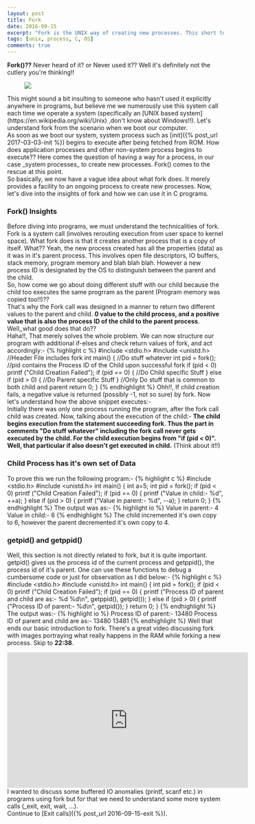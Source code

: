 ```yaml
---
layout: post
title: Fork
date: 2016-09-15
excerpt: "Fork is the UNIX way of creating new processes. This short tutorial provides a basic understanding of how Fork works and the notion of Parent and Child processes.The snippets are in C."
tags: [unix, process, C, OS]
comments: true
---
```


**Fork()??** Never heard of it? or Never used it?? Well it's definitely not the cutlery you're thinking!!<br />
<figure>
  <a href="http://i.imgur.com/QwmtAdd.jpg"><img src="http://i.imgur.com/QwmtAdd.jpg"></a>
</figure>
This might sound a bit insulting to someone who hasn't used it explicitly anywhere in programs, but believe me we numerously use this system call each time we operate a system (specifically an [UNIX based system](https://en.wikipedia.org/wiki/Unix) ,don't know about Windows!!). Let's understand fork from the scenario when we boot our computer.<br />
As soon as we boot our system, system process such as [init]({% post_url 2017-03-03-init %}) begins to execute after being fetched from ROM. How does application processes and other non-system process begins to execute?? Here comes the question of having a way for a process, in our case _system processes_ to create new processes. Fork() comes to the rescue at this point.<br />
So basically, we now have a vague idea about what fork does. It merely provides a facility to an ongoing process to create new processes. Now, let's dive into the insights of fork and how we can use it in C programs.

### Fork() Insights
Before diving into programs, we must understand the technicalities of fork.<br />
Fork is a system call (involves rerouting execution from user space to kernel space). What fork does is that it creates another process that is a copy of itself. What?? Yeah, the new process created has all the properties (data) as it was in it's parent process. This involves open file descriptors, IO buffers, stack memory, program memory and blah blah blah. However a new process ID is designated by the OS to distinguish between the parent and the child.<br />
So, how come we go about doing different stuff with our child because the child too executes the same progrram as the parent (Program memory was copied too!!)??<br />
That's why the Fork call was designed in a manner to return two different values to the parent and child. **0 value to the child process, and a positive value that is also the process ID of the child to the parent process**. Well,,what good does that do??<br />
Haha!!, That merely solves the whole problem. We can now structure our program with additional if-elses and check return values of fork, and act accordingly:-
{% highlight c %}
#include <stdio.h>
#include <unistd.h>    //Header File includes fork
int main()
{
	//Do stuff whatever
	int pid = fork();              //pid contains the Process ID of the Child upon successful fork
	if (pid < 0)
		printf ("Child Creation Failed");
	if (pid == 0) {
		//Do Child specific Stuff
	}
	else if (pid > 0) {
		//Do Parent specific Stuff
	}
	//Only Do stuff that is common to both child and parent
	return 0;
}
{% endhighlight %}
Ohh!!, If child creation fails, a negative value is returned (possibly -1, not so sure) by fork. Now let's understand how the above snippet executes:-<br />
Initially there was only one process running the program, after the fork call child was created. Now, talking about the execution of the child:- **The child begins execution from the statement succeeding fork. Thus the part in comments "Do stuff whatever" including the fork call never gets executed by the child. For the child execution begins from "if (pid < 0)". Well, that particular if also doesn't get executed in child.** (Think about it!!)

### Child Process has it's own set of Data
To prove this we run the following program:-
{% highlight c %}
#include <stdio.h>
#include <unistd.h>
int main()
{
	int a=5;
	int pid = fork();
	if (pid < 0)
		printf ("Child Creation Failed");
	if (pid == 0) {
		printf ("Value in child:- %d", ++a);
	}
	else if (pid > 0) {
		printf ("Value in parent:- %d", --a);
	}
	return 0;
}
{% endhighlight %}
The output was as:-
{% highlight io %}
Value in parent:- 4
Value in child:- 6
{% endhighlight %}
The child incremented it's own copy to 6, however the parent decremented it's own copy to 4.
### getpid() and getppid()
Well, this section is not directly related to fork, but it is quite important. getpid() gives us the process id of the current process and getppid(), the process id of it's parent. One can use these functions to debug a cumbersome code or just for observation as I did below:-
{% highlight c %}
#include <stdio.h>
#include <unistd.h>
int main()
{
	int pid = fork();
	if (pid < 0)
		printf ("Child Creation Failed");
	if (pid == 0) {
		printf ("Process ID of parent and child are as:- %d %d\n", getppid(), getpid());
	}
	else if (pid > 0) {
		printf ("Process ID of parent:- %d\n", getpid());
	}
	return 0;
}
{% endhighlight %}
The output was:-
{% highlight io %}
Process ID of parent:- 13480
Process ID of parent and child are as:- 13480 13481
{% endhighlight %}
Well that ends our basic introduction to fork. There's a great video discussing fork with images portraying what really happens in the RAM while forking a new process. Skip to __22:38__.
<iframe width="560" height="315" src="https://www.youtube.com/embed/xHu7qI1gDPA" frameborder="0" allowfullscreen></iframe>
I wanted to discuss some buffered IO anomalies (printf, scanf etc.) in programs using fork but for that we need to understand some more system calls (_exit, exit, wait, ...).<br />
Continue to [Exit calls]({% post_url 2016-09-15-exit %}).
